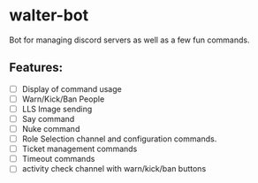 # walter-bot

Bot for managing discord servers as well as a few fun commands.

## Features:
 - [ ] Display of command usage
 - [ ] Warn/Kick/Ban People
 - [ ] LLS Image sending
 - [ ] Say command
 - [ ] Nuke command
 - [ ] Role Selection channel and configuration commands.
 - [ ] Ticket management commands
 - [ ] Timeout commands
 - [ ] activity check channel with warn/kick/ban buttons